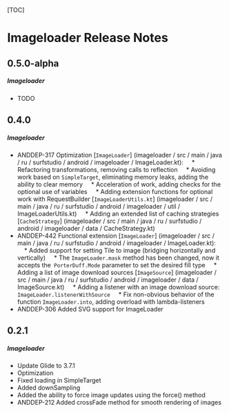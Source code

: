 [TOC]
# Imageloader Release Notes
## 0.5.0-alpha
##### Imageloader
* TODO
## 0.4.0
##### Imageloader
* ANDDEP-317 Optimization [`ImageLoader`] (imageloader / src / main / java / ru / surfstudio / android / imageloader / ImageLoader.kt):
    * Refactoring transformations, removing calls to reflection
    * Avoiding work based on `SimpleTarget`, eliminating memory leaks, adding the ability to clear memory
    * Acceleration of work, adding checks for the optional use of variables
    * Adding extension functions for optional work with RequestBuilder [`ImageLoaderUtils.kt`] (imageloader / src / main / java / ru / surfstudio / android / imageloader / util / ImageLoaderUtils.kt)
    * Adding an extended list of caching strategies [`CacheStrategy`] (imageloader / src / main / java / ru / surfstudio / android / imageloader / data / CacheStrategy.kt)
* ANDDEP-442 Functional extension [`ImageLoader`] (imageloader / src / main / java / ru / surfstudio / android / imageloader / ImageLoader.kt):
    * Added support for setting Tile to image (bridging horizontally and vertically)
    * The `ImageLoader.mask` method has been changed, now it accepts the` PorterDuff.Mode` parameter to set the desired fill type
    * Adding a list of image download sources [`ImageSource`] (imageloader / src / main / java / ru / surfstudio / android / imageloader / data / ImageSource.kt)
    * Adding a listener with an image download source: `ImageLoader.listenerWithSource`
    * Fix non-obvious behavior of the function `ImageLoader.into`, adding overload with lambda-listeners
* ANDDEP-306 Added SVG support for ImageLoader
## 0.2.1
##### Imageloader
* Update Glide to 3.7.1
* Optimization
* Fixed loading in SimpleTarget
* Added downSampling
* Added the ability to force image updates using the force() method
* ANDDEP-212 Added crossFade method for smooth rendering of images